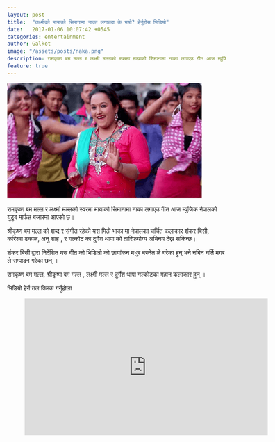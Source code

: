 ```yaml
---
layout: post
title:  "लक्ष्मीको मायाको सिमानामा नाका लगाउदा के भयो? हेर्नुहोस भिडियो"
date:   2017-01-06 10:07:42 +0545
categories: entertainment
author: Galkot
image: "/assets/posts/naka.png"
description: रामकृष्ण बम मल्ल र लक्ष्मी मल्लको स्वरमा मायाको सिमानामा नाका लगाएउ गीत आज म्युजिक नेपालको युटुब मार्फत बजारमा आएको छ । ...| Galkot News, Khabar, Information
feature: true
---
```

<img src="/assets/posts/naka.png">


रामकृष्ण बम मल्ल र लक्ष्मी मल्लको स्वरमा मायाको सिमानामा नाका लगाएउ गीत आज म्युजिक नेपालको युटुब मार्फत बजारमा आएको छ। 

श्रीकृष्ण बम मल्ल को शब्द र संगीत रहेको यस मिठो भाका मा नेपालका चर्चित कलाकार शंकर बिसी, करिश्मा ढकाल, अनु शाह , र गल्कोट का दुर्गेश थापा को तारिफयोग्य अभिनय देख्न सकिन्छ। 

शंकर बिसी द्वारा निर्देशित यस गीत को भिडिओ को छायांकन मधुर बस्नेत ले गरेका हुन् भने नबिन घर्ति मगर ले सम्पादन गरेका छन् । 

रामकृष्ण बम मल्ल, श्रीकृष्ण बम मल्ल , लक्ष्मी मल्ल र दुर्गेश थापा गल्कोटका महान कलाकार हुन् । 


भिडियो हेर्न तल क्लिक गर्नुहोला 

  

<div class="abc">
<figure class="op-interactive">
<iframe width="560" height="315" src="https://www.youtube-nocookie.com/embed/Miz1DbFnQn0?rel=0&amp;controls=0&amp;showinfo=0" frameborder="0" allowfullscreen></iframe>
</figure>
</div>
